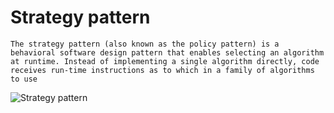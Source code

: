 # Strategy pattern

```The strategy pattern (also known as the policy pattern) is a behavioral software design pattern that enables selecting an algorithm at runtime. Instead of implementing a single algorithm directly, code receives run-time instructions as to which in a family of algorithms to use```

![Strategy pattern](<https://upload.wikimedia.org/wikipedia/commons/4/45/W3sDesign_Strategy_Design_Pattern_UML.jpg>
"Strategy")
